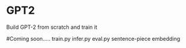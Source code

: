 # GPT2
Build GPT-2 from scratch and train it

#Coming soon.....
train.py
infer.py
eval.py
sentence-piece embedding
